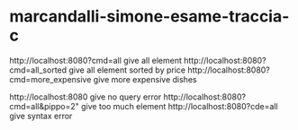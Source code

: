 # marcandalli-simone-esame-traccia-c

http://localhost:8080?cmd=all give all element
http://localhost:8080?cmd=all_sorted give all element sorted by price
http://localhost:8080?cmd=more_expensive give more expensive dishes

http://localhost:8080 give no query error
http://localhost:8080?cmd=all&pippo=2" give too much element
http://localhost:8080?cde=all give syntax error
